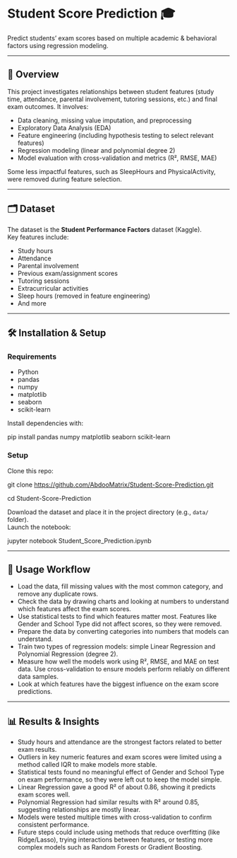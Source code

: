 # Student Score Prediction 🎓

Predict students’ exam scores based on multiple academic & behavioral factors using regression modeling.

---

## 📌 Overview

This project investigates relationships between student features (study time, attendance, parental involvement, tutoring sessions, etc.) and final exam outcomes. It involves:

- Data cleaning, missing value imputation, and preprocessing  
- Exploratory Data Analysis (EDA)  
- Feature engineering (including hypothesis testing to select relevant features)  
- Regression modeling (linear and polynomial degree 2)  
- Model evaluation with cross-validation and metrics (R², RMSE, MAE)  

Some less impactful features, such as SleepHours and PhysicalActivity, were removed during feature selection.

---

## 🗂 Dataset

The dataset is the **Student Performance Factors** dataset (Kaggle).  
Key features include:

- Study hours  
- Attendance  
- Parental involvement  
- Previous exam/assignment scores  
- Tutoring sessions  
- Extracurricular activities  
- Sleep hours (removed in feature engineering)  
- And more  

---

## 🛠 Installation & Setup

### Requirements

- Python 
- pandas  
- numpy  
- matplotlib  
- seaborn  
- scikit-learn  

Install dependencies with:

pip install pandas numpy matplotlib seaborn scikit-learn


### Setup

Clone this repo:

   git clone https://github.com/AbdooMatrix/Student-Score-Prediction.git
   
   cd Student-Score-Prediction


Download the dataset and place it in the project directory (e.g., `data/` folder).  
Launch the notebook:

   jupyter notebook Student_Score_Prediction.ipynb


---

## 🚀 Usage Workflow

- Load the data, fill missing values with the most common category, and remove any duplicate rows.  
- Check the data by drawing charts and looking at numbers to understand which features affect the exam scores.  
- Use statistical tests to find which features matter most. Features like Gender and School Type did not affect scores, so they were removed.  
- Prepare the data by converting categories into numbers that models can understand.  
- Train two types of regression models: simple Linear Regression and Polynomial Regression (degree 2).  
- Measure how well the models work using R², RMSE, and MAE on test data. Use cross-validation to ensure models perform reliably on different data samples.  
- Look at which features have the biggest influence on the exam score predictions.

---

## 📊 Results & Insights

- Study hours and attendance are the strongest factors related to better exam results.  
- Outliers in key numeric features and exam scores were limited using a method called IQR to make models more stable.  
- Statistical tests found no meaningful effect of Gender and School Type on exam performance, so they were left out to keep the model simple.  
- Linear Regression gave a good R² of about 0.86, showing it predicts exam scores well.  
- Polynomial Regression had similar results with R² around 0.85, suggesting relationships are mostly linear.  
- Models were tested multiple times with cross-validation to confirm consistent performance.  
- Future steps could include using methods that reduce overfitting (like Ridge/Lasso), trying interactions between features, or testing more complex models such as Random Forests or Gradient Boosting.
